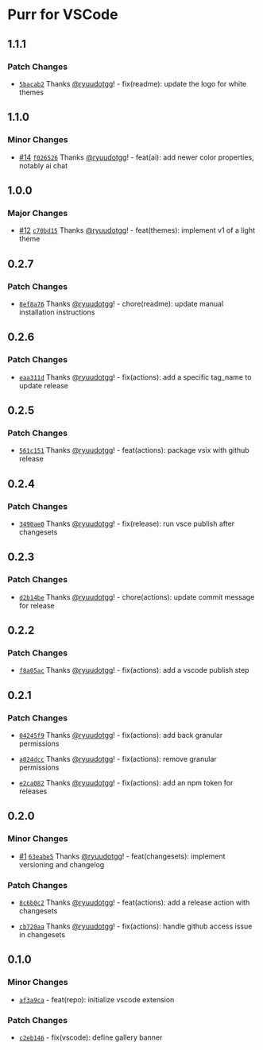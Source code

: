 # Purr for VSCode

## 1.1.1

### Patch Changes

- [`5bacab2`](https://github.com/ryuudotgg/vscode-purr/commit/5bacab21c8478983501d7f4efdd5282f127f5c97) Thanks [@ryuudotgg](https://github.com/ryuudotgg)! - fix(readme): update the logo for white themes

## 1.1.0

### Minor Changes

- [#14](https://github.com/ryuudotgg/vscode-purr/pull/14) [`f026526`](https://github.com/ryuudotgg/vscode-purr/commit/f026526cc881f6b36bf07ab1aa591257443b49fa) Thanks [@ryuudotgg](https://github.com/ryuudotgg)! - feat(ai): add newer color properties, notably ai chat

## 1.0.0

### Major Changes

- [#12](https://github.com/ryuudotgg/vscode-purr/pull/12) [`c70bd15`](https://github.com/ryuudotgg/vscode-purr/commit/c70bd1504b26cd4f46567f57bc8da631b36734c3) Thanks [@ryuudotgg](https://github.com/ryuudotgg)! - feat(themes): implement v1 of a light theme

## 0.2.7

### Patch Changes

- [`8ef8a76`](https://github.com/ryuudotgg/vscode-purr/commit/8ef8a76bc5237a3cba59d72fc8ce535b9f7cd540) Thanks [@ryuudotgg](https://github.com/ryuudotgg)! - chore(readme): update manual installation instructions

## 0.2.6

### Patch Changes

- [`eaa311d`](https://github.com/ryuudotgg/vscode-purr/commit/eaa311d97163a14d6c46907755bf4cd7b729179e) Thanks [@ryuudotgg](https://github.com/ryuudotgg)! - fix(actions): add a specific tag_name to update release

## 0.2.5

### Patch Changes

- [`561c151`](https://github.com/ryuudotgg/vscode-purr/commit/561c151dc1310e7f4a28adfdadafebdd23409ad0) Thanks [@ryuudotgg](https://github.com/ryuudotgg)! - feat(actions): package vsix with github release

## 0.2.4

### Patch Changes

- [`3490ae0`](https://github.com/ryuudotgg/vscode-purr/commit/3490ae07304f98c8d49aa72e479b85ed635bffec) Thanks [@ryuudotgg](https://github.com/ryuudotgg)! - fix(release): run vsce publish after changesets

## 0.2.3

### Patch Changes

- [`d2b14be`](https://github.com/ryuudotgg/vscode-purr/commit/d2b14bef2afcc3798ce70f342b1d3d0e66bd3a8e) Thanks [@ryuudotgg](https://github.com/ryuudotgg)! - chore(actions): update commit message for release

## 0.2.2

### Patch Changes

- [`f8a05ac`](https://github.com/ryuudotgg/vscode-purr/commit/f8a05ac27998744a52d15513606d0573619443ad) Thanks [@ryuudotgg](https://github.com/ryuudotgg)! - fix(actions): add a vscode publish step

## 0.2.1

### Patch Changes

- [`04245f9`](https://github.com/ryuudotgg/vscode-purr/commit/04245f9faf8e5bbaa7ed15b5a64eba836a6776ad) Thanks [@ryuudotgg](https://github.com/ryuudotgg)! - fix(actions): add back granular permissions

- [`a024dcc`](https://github.com/ryuudotgg/vscode-purr/commit/a024dcc7e20b6164a8c2356c4543474c72e576a7) Thanks [@ryuudotgg](https://github.com/ryuudotgg)! - fix(actions): remove granular permissions

- [`e2ca082`](https://github.com/ryuudotgg/vscode-purr/commit/e2ca082d319a24344e98329988107714092825f2) Thanks [@ryuudotgg](https://github.com/ryuudotgg)! - fix(actions): add an npm token for releases

## 0.2.0

### Minor Changes

- [#1](https://github.com/ryuudotgg/vscode-purr/pull/1) [`63eabe5`](https://github.com/ryuudotgg/vscode-purr/commit/63eabe5c0bd2b9a4b98f4607843423ee182828c8) Thanks [@ryuudotgg](https://github.com/ryuudotgg)! - feat(changesets): implement versioning and changelog

### Patch Changes

- [`8c6b0c2`](https://github.com/ryuudotgg/vscode-purr/commit/8c6b0c2295ae966555f4123725fb33bce1eb4601) Thanks [@ryuudotgg](https://github.com/ryuudotgg)! - feat(actions): add a release action with changesets

- [`cb720aa`](https://github.com/ryuudotgg/vscode-purr/commit/cb720aa71ab27b087f3fa8e5862c03eb0f9060ce) Thanks [@ryuudotgg](https://github.com/ryuudotgg)! - fix(actions): handle github access issue in changesets

## 0.1.0

### Minor Changes

- [`af3a9ca`](https://github.com/ryuudotgg/vscode-purr/commit/af3a9ca88e6767ab02d6aee6050c97020de3371a) - feat(repo): initialize vscode extension

### Patch Changes

- [`c2eb146`](https://github.com/ryuudotgg/vscode-purr/commit/c2eb14653b352bb7da400b46d7994f313bb21902) - fix(vscode): define gallery banner
